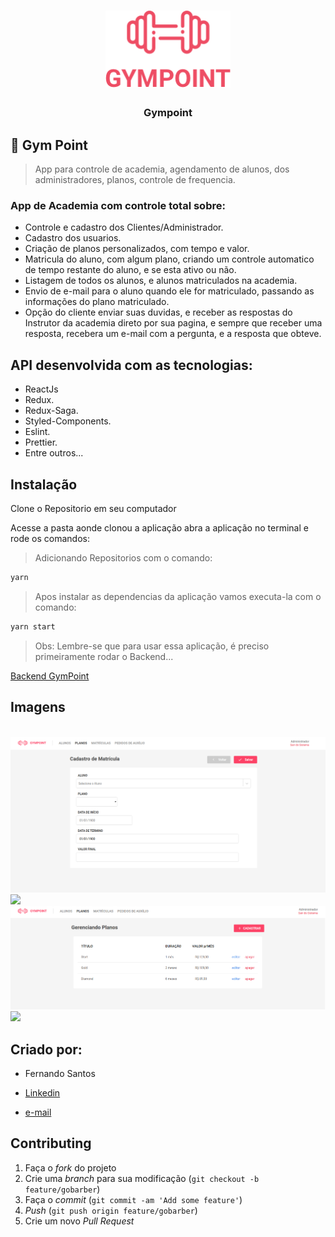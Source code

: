 <h1 align="center">
  <img alt="Gympoint" title="Gympoint" src="./src/assets/logo.png" width="200px" />
</h1>

<h3 align="center">
  Gympoint
</h3>



## :rocket: Gym Point
> App para controle de academia, agendamento de alunos, dos administradores, planos, controle de frequencia.



### App de Academia com controle total sobre:

- Controle e cadastro dos Clientes/Administrador.
- Cadastro dos usuarios.
- Criação de planos personalizados, com tempo e valor.
- Matricula do aluno, com algum plano, criando um controle automatico de tempo restante do aluno, e se esta ativo ou não.
- Listagem de todos os alunos, e alunos matriculados na academia.
- Envio de e-mail para o aluno quando ele for matriculado, passando as informações do plano matriculado.
- Opção do cliente enviar suas duvidas, e receber as respostas do Instrutor da academia direto por sua pagina, e sempre que receber uma resposta, recebera um e-mail com a pergunta, e a resposta que obteve.







## API desenvolvida com as tecnologias:

- ReactJs
- Redux.
- Redux-Saga.
- Styled-Components.
- Eslint.
- Prettier.
- Entre outros...




## Instalação

<p>Clone o Repositorio em seu computador</p>

Acesse a pasta aonde clonou a aplicação
abra a aplicação no terminal e rode os comandos:

>Adicionando Repositorios com o comando:

```sh
yarn
```

>Apos instalar as dependencias da aplicação vamos executa-la com o comando:

```js
yarn start

```

>Obs: Lembre-se que para usar essa aplicação, é preciso primeiramente rodar o Backend...

<a href="https://github.com/Hadesknight/GymPoint_Completo/tree/master/Backend">Backend GymPoint</a>


## Imagens

</br>
<img src="../images/CadastroMatriculaWeb.png"></img>

</br>
<img src="../images/pedidoauxilioweb.png.png"></img>

</br>
<img src="../images/Planosweb.png"></img>

</br>
<img src="../images/resposta.png"></img>



## Criado por:

- Fernando Santos

- <a href="https://www.linkedin.com/in/fernando-santos-686632122/">Linkedin</a>
- <a href="mailto:fernandorato.0@hotmail.com">e-mail</a>





## Contributing

1. Faça o _fork_ do projeto
2. Crie uma _branch_ para sua modificação (`git checkout -b feature/gobarber`)
3. Faça o _commit_ (`git commit -am 'Add some feature'`)
4. _Push_ (`git push origin feature/gobarber`)
5. Crie um novo _Pull Request_

